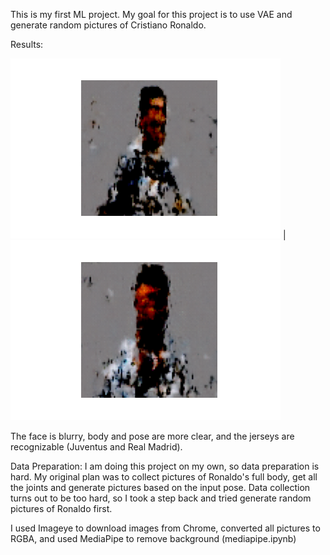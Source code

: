 This is my first ML project. My goal for this project is to use VAE and generate random pictures of Cristiano Ronaldo.

Results:

![](https://github.com/mifanbing/poseVAE/blob/main/result_15.png) |  ![](https://github.com/mifanbing/poseVAE/blob/main/result_17.png)

The face is blurry, body and pose are more clear, and the jerseys are recognizable (Juventus and Real Madrid).

Data Preparation:
I am doing this project on my own, so data preparation is hard. My original plan was to collect pictures of Ronaldo's full body, get all the joints and generate pictures based on the input pose. Data collection turns out to be too hard, so I took a step back and tried generate random pictures of Ronaldo first.

I used Imageye to download images from Chrome, converted all pictures to RGBA, and used MediaPipe to remove background (mediapipe.ipynb)

